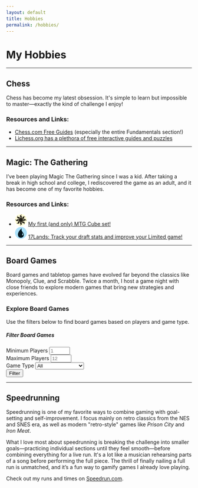 ```yaml
---
layout: default
title: Hobbies
permalink: /hobbies/
---
```


# My Hobbies

---

## <i class="fas fa-chess-knight"></i> Chess 

Chess has become my latest obsession. It's simple to learn but impossible to master—exactly the kind of challenge I enjoy!

### Resources and Links:
<ul>
    <li><i class="fas fa-chess-queen"></i> <a href="https://www.chess.com/lessons/guide" target="_blank" rel="noopener noreferrer">Chess.com Free Guides</a> (especially the entire Fundamentals section!)</li>
    <li><i class="fas fa-chess-rook"></i> <a href="https://lichess.org/learn" target="_blank" rel="noopener noreferrer">Lichess.org has a plethora of free interactive guides and puzzles</a></li>
</ul>

---

## <i class="fas fa-dragon"></i> Magic: The Gathering

I’ve been playing Magic The Gathering since I was a kid. After taking a break in high school and college, I rediscovered the game as an adult, and it has become one of my favorite hobbies.

### Resources and Links:
<ul>
    <li><img src="/assets/images/mtg/plains.svg" alt="Island" width="32"> <a href="https://cubecobra.com/cube/overview/08077c8d-24d8-4e14-a571-fceff902d343" target="_blank" rel="noopener noreferrer">My first (and only) MTG Cube set!</a></li>
    <li><img src="/assets/images/mtg/island.svg" alt="Forest" width="32"> <a href="https://17lands.com/" target="_blank" rel="noopener noreferrer">17Lands: Track your draft stats and improve your Limited game!</a></li>
</ul>

---

## <i class="fas fa-dice"></i> Board Games

Board games and tabletop games have evolved far beyond the classics like Monopoly, Clue, and Scrabble. Twice a month, I host a game night with close friends to explore modern games that bring new strategies and experiences.

### Explore Board Games
Use the filters below to find board games based on players and game type.

<div class="card mb-4" id="filter-board-games">
    <div class="card-body">
        <h5 class="card-title"> Filter Board Games</h5>
		<div class="row">
			<div class="col-md-4">
				<label for="min-players" class="form-label"><i class="fas fa-users"></i> Minimum Players</label>
				<input type="number" id="min-players" class="form-control" placeholder="1" min="1" max="12">
			</div>
			<div class="col-md-4">
				<label for="max-players" class="form-label"><i class="fas fa-users"></i> Maximum Players</label>
				<input type="number" id="max-players" class="form-control" placeholder="12" min="1" max="12">
			</div>
			<div class="col-md-4">
				<label for="type" class="form-label"><i class="fas fa-tag"></i> Game Type</label>
				<select id="type" class="form-select">
					<option value="">All</option>
					<option value="Strategy">Strategy</option>
					<option value="Party">Party</option>
					<option value="Deckbuilder">Deckbuilder</option>
					<option value="Cooperative">Cooperative</option>
					<option value="Worker Placement">Worker Placement</option>
					<option value="Teams">Teams</option>
				</select>
			</div>
        </div>
        <button class="btn btn-primary mt-3" onclick="fetchBoardGames()">Filter</button>
    </div>
</div>

<div id="game-list" class="row row-cols-1 row-cols-md-2 row-cols-lg-3 g-4">
</div>

<script src="/assets/js/boardgames.js"></script>
---

## <i class="fas fa-stopwatch"></i> Speedrunning

<p>Speedrunning is one of my favorite ways to combine gaming with goal-setting and self-improvement. I focus mainly on retro classics from the NES and SNES era, as well as modern "retro-style" games like <em>Prison City</em> and <em>Iron Meat</em>.</p>

<p>What I love most about speedrunning is breaking the challenge into smaller goals—practicing individual sections until they feel smooth—before combining everything for a live run. It's a lot like a musician rehearsing parts of a song before performing the full piece. The thrill of finally nailing a full run is unmatched, and it’s a fun way to gamify games I already love playing.</p>

<p>Check out my runs and times on <i class="fas fa-video"></i> <a href="https://www.speedrun.com/users/nescapeplan" target="_blank" rel="noopener noreferrer">Speedrun.com</a>.</p>
